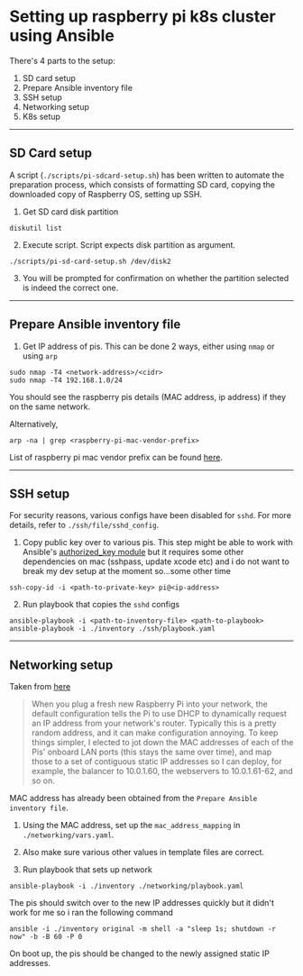 # Setting up raspberry pi k8s cluster using Ansible

There's 4 parts to the setup:
1. SD card setup
2. Prepare Ansible inventory file
3. SSH setup
4. Networking setup
5. K8s setup

---
## SD Card setup
A script (`./scripts/pi-sdcard-setup.sh`) has been written to automate the preparation process, which consists of formatting SD card, copying the downloaded copy of Raspberry OS, setting up SSH.

1. Get SD card disk partition 
```
diskutil list
```
2. Execute script. Script expects disk partition as argument. 
```
./scripts/pi-sd-card-setup.sh /dev/disk2
```
3. You will be prompted for confirmation on whether the partition selected is indeed the correct one.

---
## Prepare Ansible inventory file
1. Get IP address of pis. This can be done 2 ways, either using `nmap` or using `arp`
```
sudo nmap -T4 <network-address>/<cidr>
sudo nmap -T4 192.168.1.0/24
```
You should see the raspberry pis details (MAC address, ip address) if they on the same network.

Alternatively,
```
arp -na | grep <raspberry-pi-mac-vendor-prefix>
```
List of raspberry pi mac vendor prefix can be found [here](https://udger.com/resources/mac-address-vendor-detail?name=raspberry_pi_foundation).

---
## SSH setup
For security reasons, various configs have been disabled for `sshd`. For more details, refer to `./ssh/file/sshd_config`.

1. Copy public key over to various pis. This step might be able to work with Ansible's [authorized_key module](https://docs.ansible.com/ansible/latest/collections/ansible/posix/authorized_key_module.html) but it requires some other dependencies on mac (sshpass, update xcode etc) and i do not want to break my dev setup at the moment so...some other time
```
ssh-copy-id -i <path-to-private-key> pi@<ip-address>
```
2. Run playbook that copies the `sshd` configs

```
ansible-playbook -i <path-to-inventory-file> <path-to-playbook>
ansible-playbook -i ./inventory ./ssh/playbook.yaml
```

---
## Networking setup

Taken from [here](https://github.com/geerlingguy/raspberry-pi-dramble/tree/master/setup/networking)
> When you plug a fresh new Raspberry Pi into your network, the default configuration tells the Pi to use DHCP to dynamically request an IP address from your network's router. Typically this is a pretty random address, and it can make configuration annoying.
To keep things simpler, I elected to jot down the MAC addresses of each of the Pis' onboard LAN ports (this stays the same over time), and map those to a set of contiguous static IP addresses so I can deploy, for example, the balancer to 10.0.1.60, the webservers to 10.0.1.61-62, and so on.

MAC address has already been obtained from the `Prepare Ansible inventory file`.

1. Using the MAC address, set up the `mac_address_mapping` in `./networking/vars.yaml`.

2. Also make sure various other values in template files are correct.
3. Run playbook that sets up network

```
ansible-playbook -i ./inventory ./networking/playbook.yaml
```
The pis should switch over to the new IP addresses quickly but it didn't work for me so i ran the following command
```
ansible -i ./inventory original -m shell -a "sleep 1s; shutdown -r now" -b -B 60 -P 0
```
On boot up, the pis should be changed to the newly assigned static IP addresses.
